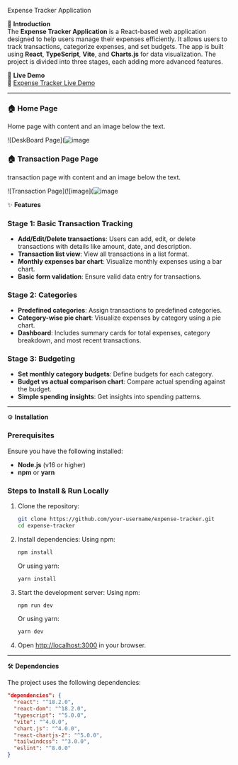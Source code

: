 Expense Tracker Application

🚀 **Introduction**  
The **Expense Tracker Application** is a React-based web application designed to help users manage their expenses efficiently. It allows users to track transactions, categorize expenses, and set budgets. The app is built using **React**, **TypeScript**, **Vite**, and **Charts.js** for data visualization. The project is divided into three stages, each adding more advanced features.

📌 **Live Demo**  
🔗 [Expense Tracker Live Demo](https://personal-finance-visualizer-at-yardstick-d8w3.vercel.app/ )  

---

### 🏠 Home Page
Home page with content and an image below the text.

![DeskBoard Page](![image](https://github.com/user-attachments/assets/a125b24b-9228-4bf7-8696-5cd0b9c6aa5d)


### 🏠 Transaction Page Page
 transaction page with content and an image below the text.

![Transaction Page](![image](![image](https://github.com/user-attachments/assets/020aa657-407a-43c5-83de-3a605be0df97)


✨ **Features**

### Stage 1: Basic Transaction Tracking
- **Add/Edit/Delete transactions**: Users can add, edit, or delete transactions with details like amount, date, and description.
- **Transaction list view**: View all transactions in a list format.
- **Monthly expenses bar chart**: Visualize monthly expenses using a bar chart.
- **Basic form validation**: Ensure valid data entry for transactions.

### Stage 2: Categories
- **Predefined categories**: Assign transactions to predefined categories.
- **Category-wise pie chart**: Visualize expenses by category using a pie chart.
- **Dashboard**: Includes summary cards for total expenses, category breakdown, and most recent transactions.

### Stage 3: Budgeting
- **Set monthly category budgets**: Define budgets for each category.
- **Budget vs actual comparison chart**: Compare actual spending against the budget.
- **Simple spending insights**: Get insights into spending patterns.

---

⚙️ **Installation**

### Prerequisites
Ensure you have the following installed:
- **Node.js** (v16 or higher)
- **npm** or **yarn**

### Steps to Install & Run Locally

1. Clone the repository:
   ```bash
   git clone https://github.com/your-username/expense-tracker.git
   cd expense-tracker
   ```

2. Install dependencies:
   Using npm:
   ```bash
   npm install
   ```
   Or using yarn:
   ```bash
   yarn install
   ```

3. Start the development server:
   Using npm:
   ```bash
   npm run dev
   ```
   Or using yarn:
   ```bash
   yarn dev
   ```

4. Open [http://localhost:3000](http://localhost:3000) in your browser.

---

🛠️ **Dependencies**

The project uses the following dependencies:

```json
"dependencies": {
  "react": "^18.2.0",
  "react-dom": "^18.2.0",
  "typescript": "^5.0.0",
  "vite": "^4.0.0",
  "chart.js": "^4.0.0",
  "react-chartjs-2": "^5.0.0",
  "tailwindcss": "^3.0.0",
  "eslint": "^8.0.0"
}
```
